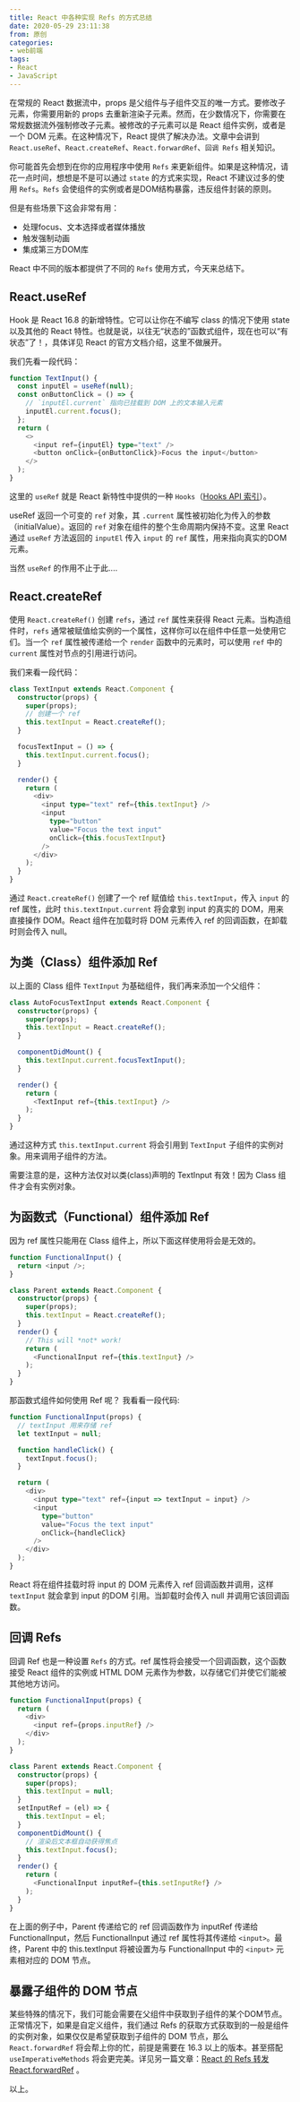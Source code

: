 ```yaml
---
title: React 中各种实现 Refs 的方式总结
date: 2020-05-29 23:11:38
from: 原创
categories:
- web前端
tags:
- React
- JavaScript
---
```


在常规的 React 数据流中，props 是父组件与子组件交互的唯一方式。要修改子元素，你需要用新的 props 去重新渲染子元素。然而，在少数情况下，你需要在常规数据流外强制修改子元素。被修改的子元素可以是 React 组件实例，或者是一个 DOM 元素。在这种情况下，React 提供了解决办法。文章中会讲到 `React.useRef`、`React.createRef`、`React.forwardRef`、`回调 Refs` 相关知识。
<!-- more -->

你可能首先会想到在你的应用程序中使用 `Refs` 来更新组件。如果是这种情况，请花一点时间，想想是不是可以通过 `state` 的方式来实现，React 不建议过多的使用 `Refs`。`Refs` 会使组件的实例或者是DOM结构暴露，违反组件封装的原则。

但是有些场景下这会非常有用：

* 处理focus、文本选择或者媒体播放
* 触发强制动画
* 集成第三方DOM库

React 中不同的版本都提供了不同的 `Refs` 使用方式，今天来总结下。


## React.useRef

Hook 是 React 16.8 的新增特性。它可以让你在不编写 class 的情况下使用 state 以及其他的 React 特性。也就是说，以往无“状态的”函数式组件，现在也可以“有状态”了！，具体详见 React 的官方文档介绍，这里不做展开。

我们先看一段代码：

```typescript jsx
function TextInput() {
  const inputEl = useRef(null);
  const onButtonClick = () => {
    // `inputEl.current` 指向已挂载到 DOM 上的文本输入元素
    inputEl.current.focus();
  };
  return (
    <>
      <input ref={inputEl} type="text" />
      <button onClick={onButtonClick}>Focus the input</button>
    </>
  );
}
```

这里的 `useRef` 就是 React 新特性中提供的一种 `Hooks`（[Hooks API 索引](https://zh-hans.reactjs.org/docs/hooks-reference.html)）。

useRef 返回一个可变的 `ref` 对象，其 `.current` 属性被初始化为传入的参数（initialValue）。返回的 `ref` 对象在组件的整个生命周期内保持不变。这里 React 通过 `useRef` 方法返回的 `inputEl` 传入 `input` 的 `ref` 属性，用来指向真实的DOM元素。

当然 `useRef` 的作用不止于此....


## React.createRef

使用 `React.createRef()` 创建 `refs`，通过 `ref` 属性来获得 React 元素。当构造组件时，`refs` 通常被赋值给实例的一个属性，这样你可以在组件中任意一处使用它们。当一个 `ref` 属性被传递给一个 `render` 函数中的元素时，可以使用 `ref` 中的 `current` 属性对节点的引用进行访问。

我们来看一段代码：

```typescript jsx
class TextInput extends React.Component {
  constructor(props) {
    super(props);
    // 创建一个 ref
    this.textInput = React.createRef();
  }

  focusTextInput = () => {
    this.textInput.current.focus();
  }

  render() {
    return (
      <div>
        <input type="text" ref={this.textInput} />
        <input
          type="button"
          value="Focus the text input"
          onClick={this.focusTextInput}
        />
      </div>
    );
  }
}
```
通过 `React.createRef()` 创建了一个 ref 赋值给 `this.textInput`，传入 `input` 的 ref 属性，此时 `this.textInput.current` 将会拿到 input 的真实的 DOM，用来直接操作 DOM。React 组件在加载时将 DOM 元素传入 ref 的回调函数，在卸载时则会传入 null。


## 为类（Class）组件添加 Ref

以上面的 Class 组件 `TextInput` 为基础组件，我们再来添加一个父组件：

```typescript jsx
class AutoFocusTextInput extends React.Component {
  constructor(props) {
    super(props);
    this.textInput = React.createRef();
  }

  componentDidMount() {
    this.textInput.current.focusTextInput();
  }

  render() {
    return (
      <TextInput ref={this.textInput} />
    );
  }
}
```

通过这种方式 `this.textInput.current` 将会引用到 `TextInput` 子组件的实例对象。用来调用子组件的方法。

需要注意的是，这种方法仅对以类(class)声明的 TextInput 有效！因为 Class 组件才会有实例对象。


## 为函数式（Functional）组件添加 Ref

因为 ref 属性只能用在 Class 组件上，所以下面这样使用将会是无效的。

```typescript jsx
function FunctionalInput() {
  return <input />;
}

class Parent extends React.Component {
  constructor(props) {
    super(props);
    this.textInput = React.createRef();
  }
  render() {
    // This will *not* work!
    return (
      <FunctionalInput ref={this.textInput} />
    );
  }
}
```

那函数式组件如何使用 Ref 呢？ 我看看一段代码:

```typescript jsx
function FunctionalInput(props) {
  // textInput 用来存储 ref
  let textInput = null;

  function handleClick() {
    textInput.focus();
  }

  return (
    <div>
      <input type="text" ref={input => textInput = input} />
      <input
        type="button"
        value="Focus the text input"
        onClick={handleClick}
      />
    </div>
  );  
}
```

React 将在组件挂载时将 input 的 DOM 元素传入 ref 回调函数并调用，这样 `textInput` 就会拿到 input 的DOM 引用。当卸载时会传入 null 并调用它该回调函数。

## 回调 Refs

回调 Ref 也是一种设置 `Refs` 的方式。ref 属性将会接受一个回调函数，这个函数接受 React 组件的实例或 HTML DOM 元素作为参数，以存储它们并使它们能被其他地方访问。

```typescript jsx
function FunctionalInput(props) {
  return (
    <div>
      <input ref={props.inputRef} />
    </div>
  );
}

class Parent extends React.Component {
  constructor(props) {
    super(props);
    this.textInput = null;
  }
  setInputRef = (el) => {
    this.textInput = el;
  }
  componentDidMount() {
    // 渲染后文本框自动获得焦点
    this.textInput.focus();
  }
  render() {
    return (
      <FunctionalInput inputRef={this.setInputRef} />
    );
  }
}
```
在上面的例子中，Parent 传递给它的 ref 回调函数作为 inputRef 传递给 FunctionalInput，然后 FunctionalInput 通过 ref 属性将其传递给 `<input>`。最终，Parent 中的 this.textInput 将被设置为与 FunctionalInput 中的 `<input>` 元素相对应的 DOM 节点。

## 暴露子组件的 DOM 节点

某些特殊的情况下，我们可能会需要在父组件中获取到子组件的某个DOM节点。正常情况下，如果是自定义组件，我们通过 Refs 的获取方式获取到的一般是组件的实例对象，如果仅仅是希望获取到子组件的 DOM 节点，那么 `React.forwardRef` 将会帮上你的忙，前提是需要在 16.3 以上的版本。甚至搭配 `useImperativeMethods` 将会更完美。详见另一篇文章：[React 的 Refs 转发 React.forwardRef]() 。


以上。
